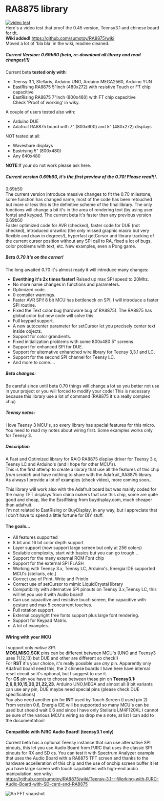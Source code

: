RA8875 library
==============

[![video test](http://i.ytimg.com/vi/WbFOsxjFCL8/mqdefault.jpg)](http://www.youtube.com/embed/WbFOsxjFCL8)
<br>Here's a video test that proof the 0.45 version, Teensy3.1 and chinese board for tft.<br>
**Wiki added!** https://github.com/sumotoy/RA8875/wiki<br>
Moved a lot of 'bla bla' in the wiki, readme cleaned.

##### Current Version: 0.69b60 (beta, re-download all library and read changes!!!)<br>

Current beta **tested only with**:
* Teensy 3.1, Stellaris, Arduino UNO, Arduino MEGA2560, Arduino YUN
* EastRising RA8875 5"Inch (480x272) with resistive Touch or FT chip capacitive<br>
* EastRising RA8875 7"Inch (800x480) with FT chip capacitive<br>
Check 'Proof of working' in wiky.<br>

A couple of users tested also with:
* Arduino DUE
* Adafruit RA8875 board with 7" (800x600) and 5" (480x272) displays

NOT tested at all:
* Waveshare displays
* Eastrising 5" (800x480)
* Any 640x480

<b>NOTE</b>:If your do not work please ask here.<br>

##### Current version 0.69b60, it's the first preview of the 0.70! Please read!!!.<br>
0.69b50<br>
The current version introduce massive changes to fit the 0.70 milestone, some function has changed name,
most of the code has been retouched but more or less this is the definitive scheme of the final library. The only
functions will change a bit it's in the area of rendering text (by using user fonts) and keypad. The current beta it's faster than any previous version<br>
0.69b60<br>
Faster optimized code for AVR (checked), faster code for DUE (not checked), introduced drawArc (the only missed graphic macro but very flexible and draw in degrees!), hyperfast getCursor and library tracking of the current cursor position without any SPI call to RA, fixed a lot of bugs, color problems with text, etc. New examples, even a Pong game.<br>


##### Beta 0.70 it's on the corner!
The long awaited 0.70 it's almost ready it will introduce many changes:
- **Everithing it's 2x times faster!** Raised up max SPI speed to 20Mhz.
- No more name changes in functions and parameters.
- Optimized code.
- 0 compiler warnings.
- Faster AVR SPI! 8 bit MCU has bottleneck on SPI, I will introduce a faster SPI routine.
- Fixed the Text color bug (hardware bug of RA8875). The RA8875 has global color but new code will solve this.
- Full keypad support.
- A new autocenter parameter for setCursor let you precisely center text inside objects.
- Support for color grandients.
- Fixed initialization problems with some 800x480 5" screens.
- Support for enhanced SPI for DUE.
- Support for alternative enhanched wire library for Teensy 3,3.1 and LC.
- Support for the second SPI channel for Teensy LC.
- And more to come....

##### Beta changes:
Be careful since until beta 0.70 things will change a lot so you better not use in your project or you will forced to modify your code! This is necessary because this library use a lot of command (RA8875 it's a really complex chip)<br>

##### Teensy notes:
I love Teensy 3 MCU's, so every library has special features for this micro. You need to read my notes about wiring first. Some examples works only for Teensy 3.<br>

##### Description
A Fast and Optimized library for RAiO RA8875 display driver for Teensy 3.x, Teensy LC and Arduino's (and I hope for other MCU's).<br>
This is the first attemp to create a library that use all the features of this chip _from scratch_ and have nothing to share with the Adafruit_RA8875 library.<br>
As always I provide a lot of examples (check video), more coming soon...<br>

This library will work also with the Adafruit board but was mainly coded for the many TFT displays from china makers that use this chip, some are quite good and cheap, like the EastRising from buydisplay.com, much cheaper than adafruit.<br>I'm not related to EastRising or BuyDisplay, in any way, but I appreciate that I don't have to spend a little fortune for DIY stuff.<br>


####  The goals...
  - All features supported
  - 8 bit and 16 bit color depth support
  - Layer support (now support large screen but only at 256 colors)
  - Scalable complexity, start with basics but you can go trough...
  - Support for the many external ROM Font chip
  - Support for the external SPI FLASH
  - Working with Teensy 3.x, Teensy LC, Arduino's, Energia IDE supported MCU's (stellaris, etc.)
  - Correct use of Print, Write and Println
  - Correct use of setCursor to mimic LiquidCrystal library
  - Compatibility with alternative SPI pinouts on Teensy 3.x,Teensy LC, this will let you use it with Audio board!
  - Can use capacitive and resistive touch screen, the capacitive with gesture and max 5 concurrent touches.
  - Full rotation support.
  - External copyright free fonts support plus large font rendering.
  - Support for Keypad Matrix.
  - A lot of examples.


#### Wiring with your MCU
I support only _native SPI_.<br>
**MOSI,MISO,SCK** pins can be different between MCU's (UNO and Teensy3 uses 11,12,13) but DUE and other are different so check!)<br>
For **RST** it's your choice, it's really possible use _any_ pin. Apparently only Adafruit board need this, the 2 chinese boards I have here have internal reset circuit so it's optional, but I suggest to use it.<br>
For **CS** pin you have to choose between these pin on **Teensy3.1: 2,6,9,10,15,20,21,22,23**. Arduino UNO,MEGA and almost all 8 bit variants can use any pin, DUE maybe need special pins (please check DUE specifications)<br>
You also need another pin for **INT** used by Touch Screen (I used pin 2)<br>
From version 0.6, Energia IDE will be supported so many MCU's can be used but should wait 0.6 and since I have only Stellaris LM4F120XL I cannot be sure of the various MCU's wiring so drop me a note, at list I can add to the documentation!

#### Compatible with PJRC Audio Board! (teensy3.1 only)
Current beta has a optional Teensy instance that can use alternative SPI pinouts, this let you use Audio Board from PJRC that uses the classic SPI pinouts for RX and SD cs. You can test it with Spectrum Analyzer example that uses the Audio Board with a RA8875 TFT screen and thanks to the hardware accelleration of this chip and the use of onchip screen buffer it let you have large screen with touch capabilities with high-end audio manipulation.
see wiky:<br>
https://github.com/sumotoy/RA8875/wiki/Teensy-3.1---Working-with-PJRC-Audio-Board-with-SD-card-and-RA8875



![An FFT snapshot](https://github.com/sumotoy/RA8875/blob/master/documentation/CIMG1886.JPG)
